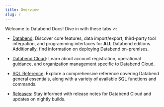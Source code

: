 ```yaml
---
title: Overview
slug: /
---
```


Welcome to Databend Docs! Dive in with these tabs ↗️:


- [Databend](/doc): Discover core features, data import/export, third-party tool integration, and programming interfaces for **ALL** Databend editions. Additionally, find information on deploying Databend on-premises.

- [Databend Cloud](/cloud): Learn about account registration, operational guidance, and organization management specific to Databend Cloud.

- [SQL Reference](/sql): Explore a comprehensive reference covering Databend general essentials, along with a variety of available SQL functions and commands.

- [Releases](/release-notes): Stay informed with release notes for Databend Cloud and updates on nightly builds.
